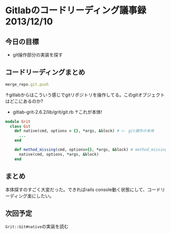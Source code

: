 # Gitlabのコードリーディング議事録 2013/12/10


## 今日の目標
* git操作部分の実装を探す



## コードリーディングまとめ

```ruby
merge_repo.git.push
```

↑gitlabからはこういう感じでgitリポジトリを操作してる。このgitオブジェクトはどこにあるのか?


* gitlab-grit-2.6.2/lib/grit/git.rb
  ↑これが本体!

```ruby
module Grit
  class Git
    def native(cmd, options = {}, *args, &block) # <- git操作の本体
      ...
    end

    def method_missing(cmd, options={}, *args, &block) # method_missingで、push, pullなどのメソッド呼び出しを捉えてる
      native(cmd, options, *args, &block)
    end
```

## まとめ

本体探すのすごく大変だった。できればrails console動く状態にして、コードリーディング楽にしたい。



## 次回予定

`Grit::Git#native`の実装を読む






